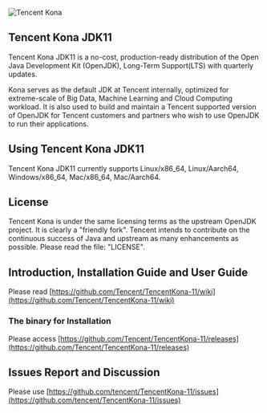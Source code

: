 ![Tencent Kona](https://user-images.githubusercontent.com/56812395/68106974-413b0700-ff1e-11e9-9128-ab1ad57283d1.png)
## Tencent Kona JDK11
Tencent Kona JDK11 is a no-cost, production-ready distribution of the Open Java Development Kit (OpenJDK), Long-Term Support(LTS) with quarterly updates. 

Kona serves as the default JDK at Tencent internally, optimized for extreme-scale of Big Data, Machine Learning and Cloud Computing workload. It is also used to build and maintain a Tencent supported version of OpenJDK for Tencent customers and partners who wish to use OpenJDK to run their applications.

## Using Tencent Kona JDK11

Tencent Kona JDK11 currently supports  Linux/x86_64, Linux/Aarch64, Windows/x86_64, Mac/x86_64, Mac/Aarch64.

## License

Tencent Kona is under the same licensing terms as the upstream OpenJDK project. It is clearly a "friendly fork". Tencent intends to contribute on the continuous success of Java and upstream as many enhancements as possible. Please read the file: "LICENSE".

## Introduction, Installation Guide and User Guide

Please read [https://github.com/Tencent/TencentKona-11/wiki](https://github.com/Tencent/TencentKona-11/wiki) 

### The binary for Installation

Please access [https://github.com/Tencent/TencentKona-11/releases](https://github.com/Tencent/TencentKona-11/releases)

## Issues Report and Discussion

Please use [https://github.com/tencent/TencentKona-11/issues](https://github.com/tencent/TencentKona-11/issues)

